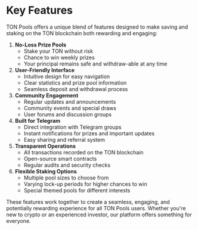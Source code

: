 # Key Features

TON Pools offers a unique blend of features designed to make saving and staking on the TON blockchain both rewarding and engaging:

1. **No-Loss Prize Pools**
   * Stake your TON without risk
   * Chance to win weekly prizes
   * Your principal remains safe and withdraw-able at any time
2. **User-Friendly Interface**
   * Intuitive design for easy navigation
   * Clear statistics and prize pool information
   * Seamless deposit and withdrawal process
3. **Community Engagement**
   * Regular updates and announcements
   * Community events and special draws
   * User forums and discussion groups
4. **Built for Telegram**
   * Direct integration with Telegram groups
   * Instant notifications for prizes and important updates
   * Easy sharing and referral system
5. **Transparent Operations**
   * All transactions recorded on the TON blockchain
   * Open-source smart contracts
   * Regular audits and security checks
6. **Flexible Staking Options**
   * Multiple pool sizes to choose from
   * Varying lock-up periods for higher chances to win
   * Special themed pools for different interests

These features work together to create a seamless, engaging, and potentially rewarding experience for all TON Pools users. Whether you're new to crypto or an experienced investor, our platform offers something for everyone.
